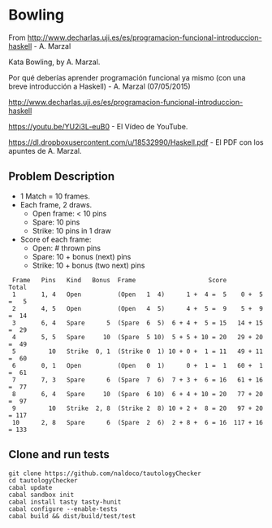 # Bowling
From http://www.decharlas.uji.es/es/programacion-funcional-introduccion-haskell - A. Marzal

Kata Bowling, by A. Marzal.

Por qué deberías aprender programación funcional ya mismo (con una breve introducción a Haskell) - A. Marzal
(07/05/2015)

http://www.decharlas.uji.es/es/programacion-funcional-introduccion-haskell

https://youtu.be/YU2i3L-euB0  - El Vídeo de YouTube.

https://dl.dropboxusercontent.com/u/18532990/Haskell.pdf - El PDF con los apuntes de A. Marzal.

## Problem Description
* 1 Match = 10 frames.
* Each frame, 2 draws.
	* Open frame:  < 10 pins
	* Spare:  10 pins
	* Strike:  10 pins in 1 draw
* Score of each frame:
	* Open:  # thrown pins
	* Spare:  10 + bonus (next) pins
	* Strike:  10 + bonus (two next) pins

```
 Frame   Pins   Kind   Bonus  Frame                    Score           Total
 1       1, 4   Open          (Open   1  4)      1 +  4 =  5    0 +  5 =   5
 2       4, 5   Open          (Open   4  5)      4 +  5 =  9    5 +  9 =  14
 3       6, 4   Spare      5  (Spare  6  5)  6 + 4 +  5 = 15   14 + 15 =  29
 4       5, 5   Spare     10  (Spare  5 10)  5 + 5 + 10 = 20   29 + 20 =  49
 5         10   Strike  0, 1  (Strike 0  1) 10 + 0 +  1 = 11   49 + 11 =  60
 6       0, 1   Open          (Open   0  1)      0 +  1 =  1   60 +  1 =  61
 7       7, 3   Spare      6  (Spare  7  6)  7 + 3 +  6 = 16   61 + 16 =  77
 8       6, 4   Spare     10  (Spare  6 10)  6 + 4 + 10 = 20   77 + 20 =  97
 9         10   Strike  2, 8  (Strike 2  8) 10 + 2 +  8 = 20   97 + 20 = 117
 10      2, 8   Spare      6  (Spare  2  6)  2 + 8 +  6 = 16  117 + 16 = 133
```

## Clone and run tests


    git clone https://github.com/naldoco/tautologyChecker
    cd tautologyChecker
    cabal update
    cabal sandbox init
    cabal install tasty tasty-hunit
    cabal configure --enable-tests
    cabal build && dist/build/test/test